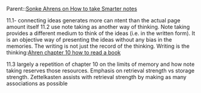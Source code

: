 Parent::[Sonke Ahrens on How to take Smarter notes](Sonke%20Ahrens%20on%20How%20to%20take%20Smarter%20notes.md)

11.1- connecting ideas generates more can ntent than the actual page amount itself
11.2 use note taking as another way of thinking. Note taking provides a different medium to think of the ideas (i.e. in the written form). It is an objective way of presenting the ideas without any bias in the memories. The writing is not just the record of the thinking. Writing is the thinking:[Ahren chapter 10 how to read a book](Ahren%20chapter%2010%20how%20to%20read%20a%20book.md)

11.3 largely a repetition of chapter 10 on the limits of memory and how note taking reserves those resources. Emphasis on retrieval strength vs storage strength. Zettelkasten assists with retrieval strength by making as many associations as possible 